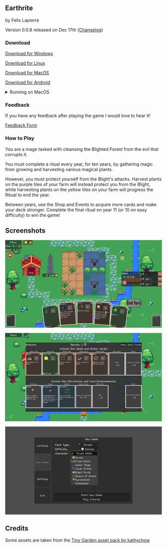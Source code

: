 ## Earthrite

by Felix Lapierre

Version 0.0.8 released on Dec 17th ([Changelog](docs/CHANGELOG.md))

### Download

[Download for Windows](https://drive.google.com/file/d/1leb7dkDjaplnB0dKa3hauKQunD9kOC0a/view?usp=sharing)

[Download for Linux](https://drive.google.com/file/d/1Kd9oHDe_nLvkda3v8JInBhzVMozS0jbM/view?usp=sharing)

[Download for MacOS](https://drive.google.com/file/d/1aqqyLbR_wiAv9_s52ZxXlQZF8X8-7ngb/view?usp=sharing)

[Download for Android](https://drive.google.com/file/d/1u8tIv5_YUiwHJMcnDsD9VrZoobeyw-x6/view?usp=sharing)

<details><summary>Running on MacOS</summary>

Download Earthrite.zip from the above link, unzip the folder, and move the application file to the Applications folder.

When you run the app for the first time, the following dialog is displayed:

> "Earthrite" can't be opened because Apple cannot check it for malicious software.
> 
> The software needs to be updated. Contact the developer for more information

To run the app, you can temporarily override Gatekeeper: Open System Preferences, click Security & Privacy, then click General. You will see "FarmingDeckbuilder" was blocked from use because it is not from an identified developer. Click "Open Anyway".

- On MacOS Sonoma: click System Settings then Privacy & Security, then scroll down to the Security section, then click Open Anyways 

</details>

### Feedback

If you have any feedback after playing the game I would love to hear it!

[Feedback Form](https://forms.gle/JMJbESQnqYpCbsV97)

### How to Play

You are a mage tasked with cleansing the Blighted Forest from the evil that corrupts it.

You must complete a ritual every year, for ten years, by gathering magic from growing and harvesting various magical plants.

However, you must protect yourself from the Blight's attacks. Harvest plants on the purple tiles of your farm will instead protect you from the Blight, while harvesting plants on the yellow tiles on your farm will progress the Ritual to end the year.

Between years, use the Shop and Events to acquire more cards and make your deck stronger. Complete the final ritual on year 11 (or 10 on easy difficulty) to win the game!

## Screenshots

![The farm](docs/farm2.png)

![The shop](docs/shop2.png)

![Main menu](docs/menu.png)

## Credits

Some assets are taken from the [Tiny Garden asset pack by kathychow](https://kathychow.itch.io/16x16-tiny-garden-free-pack)
